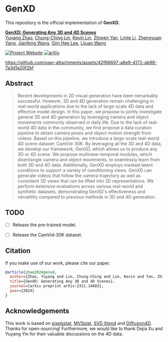 # GenXD

This repository is the official implementation of **GenXD**.

**[GenXD: Generating Any 3D and 4D Scenes](https://arxiv.org/abs/2311.14603)**
<br/>
[Yuyang Zhao](https://yuyangzhao.com), [Chung-Ching Lin](https://www.microsoft.com/en-us/research/people/chunglin/), [Kevin Lin](https://sites.google.com/site/kevinlin311tw/me), [Zhiwen Yan](https://jokeryan.github.io/about/), [Linjie Li](https://www.microsoft.com/en-us/research/people/linjli/), [Zhengyuan Yang](https://zyang-ur.github.io/), [Jianfeng Wang](https://jianfengwang.me/), [Gim Hee Lee](https://www.comp.nus.edu.sg/~leegh/), [Lijuan Wang](https://www.microsoft.com/en-us/research/people/lijuanw/)
<br/>

[![Project Website](https://img.shields.io/badge/Project-Website-orange)](https://gen-x-d.github.io/) [![arXiv](https://img.shields.io/badge/arXiv-2311.14603-b31b1b.svg)](https://arxiv.org/abs/2311.14603)



https://github.com/user-attachments/assets/42f66697-a8e9-4172-ab98-7a3d1a20f2bf



## Abstract
> Recent developments in 2D visual generation have been remarkably successful. However, 3D and 4D generation remain challenging in real-world applications due to the lack of large-scale 4D data and effective model design. In this paper, we propose to jointly investigate general 3D and 4D generation by leveraging camera and object movements commonly observed in daily life. Due to the lack of real-world 4D data in the community, we first propose a data curation pipeline to obtain camera poses and object motion strength from videos. Based on this pipeline, we introduce a large-scale real-world 4D scene dataset: CamVid-30K. By leveraging all the 3D and 4D data, we develop our framework, GenXD, which allows us to produce any 3D or 4D scene. We propose multiview-temporal modules, which disentangle camera and object movements, to seamlessly learn from both 3D and 4D data. Additionally, GenXD employs masked latent conditions to support a variety of conditioning views. GenXD can generate videos that follow the camera trajectory as well as consistent 3D views that can be lifted into 3D representations. We perform extensive evaluations across various real-world and synthetic datasets, demonstrating GenXD's effectiveness and versatility compared to previous methods in 3D and 4D generation.

## TODO
- [ ] Release the pre-trained model.
- [ ] Release the CamVid-30K dataset.



## Citation
If you make use of our work, please cite our paper.
```bibtex
@article{zhao2024genxd,
  author={Zhao, Yuyang and Lin, Chung-Ching and Lin, Kevin and Yan, Zhiwen and Li, Linjie and Yang, Zhengyuan and Wang, Jianfeng and Lee, Gim Hee and Wang, Lijuan},
  title={GenXD: Generating Any 3D and 4D Scenes},
  journal={arXiv preprint arXiv:2311.14603},
  year={2024}
}
```

## Acknowledgements
This work is based on [pixelsplat](https://github.com/dcharatan/pixelsplat), [MVSplat](https://github.com/donydchen/mvsplat), [SVD Xtend](https://github.com/pixeli99/SVD_Xtend) and [Diffusion4D](https://github.com/VITA-Group/Diffusion4D). Thanks for open-sourcing! Furthermore, we would like to thank Dejia Xu and Yuyang Yin for their valuable discussions on the 4D data.
